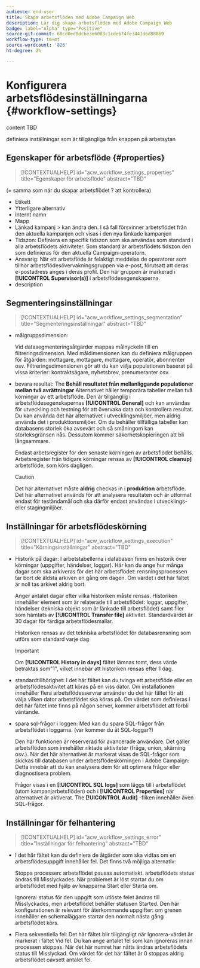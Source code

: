 ```yaml
---
audience: end-user
title: Skapa arbetsflöden med Adobe Campaign Web
description: Lär dig skapa arbetsflöden med Adobe Campaign Web
badge: label="Alpha" type="Positive"
source-git-commit: 60cd0ed8dcbe3e6003c1cde674fe3441d6d88869
workflow-type: tm+mt
source-wordcount: '826'
ht-degree: 2%

---
```


# Konfigurera arbetsflödesinställningarna {#workflow-settings}

content TBD

definiera inställningar som är tillgängliga från knappen på arbetsytan
<!--à reformuler-->

## Egenskaper för arbetsflöde {#properties}

>[!CONTEXTUALHELP]
>id="acw_workflow_settings_properties"
>title="Egenskaper för arbetsflöde"
>abstract="TBD"

(= samma som när du skapar arbetsflödet ? att kontrollera)

* Etikett
* Ytterligare alternativ
* Internt namn
* Mapp
* Länkad kampanj > kan ändra den. I så fall försvinner arbetsflödet från den aktuella kampanjen och visas i den nya länkade kampanjen
* Tidszon: Definiera en specifik tidszon som ska användas som standard i alla arbetsflödets aktiviteter. Som standard är arbetsflödets tidszon den som definieras för den aktuella Campaign-operatorn.
* Ansvarig: När ett arbetsflöde är felaktigt meddelas de operatorer som tillhör arbetsflödesövervakningsgruppen via e-post, förutsatt att deras e-postadress anges i deras profil. Den här gruppen är markerad i **[!UICONTROL Supervisor(s)]** i arbetsflödesegenskaperna.
* description

## Segmenteringsinställningar

>[!CONTEXTUALHELP]
>id="acw_workflow_settings_segmentation"
>title="Segmenteringsinställningar"
>abstract="TBD"

* målgruppsdimension:

   Vid datasegmenteringsåtgärder mappas målnyckeln till en filtreringsdimension. Med måldimensionen kan du definiera målgruppen för åtgärden: mottagare, mottagare, mottagare, operatör, abonnenter osv. Filtreringsdimensionen gör att du kan välja populationen baserat på vissa kriterier: kontraktsägare, nyhetsbrev, prenumeranter osv.

* bevara resultat: The **Behåll resultatet från mellanliggande populationer mellan två avrättningar** Alternativet håller temporära tabeller mellan två körningar av ett arbetsflöde.  Den är tillgänglig i arbetsflödesegenskapernas **[!UICONTROL General]** och kan användas för utveckling och testning för att övervaka data och kontrollera resultat. Du kan använda det här alternativet i utvecklingsmiljöer, men aldrig använda det i produktionsmiljöer. Om du behåller tillfälliga tabeller kan databasens storlek öka avsevärt och så småningom kan storleksgränsen nås. Dessutom kommer säkerhetskopieringen att bli långsammare.

   Endast arbetsregister för den senaste körningen av arbetsflödet behålls. Arbetsregister från tidigare körningar rensas av **[!UICONTROL cleanup]** arbetsflöde, som körs dagligen.

   >[!CAUTION]
   >
   >Det här alternativet måste **aldrig** checkas in i **produktion** arbetsflöde. Det här alternativet används för att analysera resultaten och är utformat endast för teständamål och ska därför endast användas i utvecklings- eller stagingmiljöer.

## Inställningar för arbetsflödeskörning

>[!CONTEXTUALHELP]
>id="acw_workflow_settings_execution"
>title="Körningsinställningar"
>abstract="TBD"

* Historik på dagar: I arbetstabellerna i databasen finns en historik över körningar (uppgifter, händelser, loggar). Här kan du ange hur många dagar som ska arkiveras för det här arbetsflödet: rensningsprocessen tar bort de äldsta arkiven en gång om dagen. Om värdet i det här fältet är noll tas arkivet aldrig bort.

   Anger antalet dagar efter vilka historiken måste rensas. Historiken innehåller element som är relaterade till arbetsflödet: loggar, uppgifter, händelser (tekniska objekt som är länkade till arbetsflödet) samt filer som hämtats av **[!UICONTROL Transfer file]** aktivitet. Standardvärdet är 30 dagar för färdiga arbetsflödesmallar.

   Historiken rensas av det tekniska arbetsflödet för databasrensning som utförs som standard varje dag

   >[!IMPORTANT]
   >
   >Om **[!UICONTROL History in days]** fältet lämnas tomt, dess värde betraktas som&quot;1&quot;, vilket innebär att historiken rensas efter 1 dag.

* standardtillhörighet: I det här fältet kan du tvinga ett arbetsflöde eller en arbetsflödesaktivitet att köras på en viss dator.   Om installationen innehåller flera arbetsflödesservrar använder du det här fältet för att välja vilken dator arbetsflödet ska köras på. Om värdet som definieras i det här fältet inte finns på någon server, kommer arbetsflödet att förbli väntande.

* spara sql-frågor i loggen: Med kan du spara SQL-frågor från arbetsflödet i loggarna. (var kommer du åt SQL-loggar?)

   Den här funktionen är reserverad för avancerade användare. Det gäller arbetsflöden som innehåller riktade aktiviteter (fråga, union, skärning osv.). När det här alternativet är markerat visas de SQL-frågor som skickas till databasen under arbetsflödeskörningen i Adobe Campaign: Detta innebär att du kan analysera dem för att optimera frågor eller diagnostisera problem.

   Frågor visas i en **[!UICONTROL SQL logs]** som läggs till i arbetsflödet (utom kampanjarbetsflöden) och i **[!UICONTROL Properties]** när alternativet är aktiverat. The **[!UICONTROL Audit]** -fliken innehåller även SQL-frågor.

## Inställningar för felhantering

>[!CONTEXTUALHELP]
>id="acw_workflow_settings_error"
>title="Inställningar för felhantering"
>abstract="TBD"

* I det här fältet kan du definiera de åtgärder som ska vidtas om en arbetsflödesuppgift innehåller fel. Det finns två möjliga alternativ:

   Stoppa processen: arbetsflödet pausas automatiskt. arbetsflödets status ändras till Misslyckades. När problemet är löst startar du om arbetsflödet med hjälp av knapparna Start eller Starta om.

   Ignorera: status för den uppgift som utlöste felet ändras till Misslyckades, men arbetsflödet behåller statusen Started. Den här konfigurationen är relevant för återkommande uppgifter: om grenen innehåller en schemaläggare startar den normalt nästa gång arbetsflödet körs.

* Flera sekventiella fel: Det här fältet blir tillgängligt när Ignorera-värdet är markerat i fältet Vid fel. Du kan ange antalet fel som kan ignoreras innan processen stoppas. När det här numret har nåtts ändras arbetsflödets status till Misslyckad. Om värdet för det här fältet är 0 stoppas aldrig arbetsflödet oavsett antalet fel.

